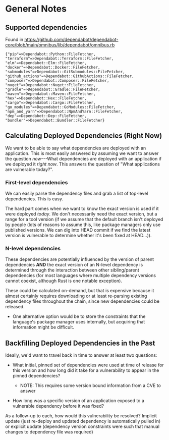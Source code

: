 # General Notes

## Supported dependencies

Found in https://github.com/dependabot/dependabot-core/blob/main/omnibus/lib/dependabot/omnibus.rb

```
{"pip"=>Dependabot::Python::FileFetcher,
"terraform"=>Dependabot::Terraform::FileFetcher,
"elm"=>Dependabot::Elm::FileFetcher,
"docker"=>Dependabot::Docker::FileFetcher,
"submodules"=>Dependabot::GitSubmodules::FileFetcher,
"github_actions"=>Dependabot::GithubActions::FileFetcher,
"composer"=>Dependabot::Composer::FileFetcher,
"nuget"=>Dependabot::Nuget::FileFetcher,
"gradle"=>Dependabot::Gradle::FileFetcher,
"maven"=>Dependabot::Maven::FileFetcher,
"hex"=>Dependabot::Hex::FileFetcher,
"cargo"=>Dependabot::Cargo::FileFetcher,
"go_modules"=>Dependabot::GoModules::FileFetcher,
"npm_and_yarn"=>Dependabot::NpmAndYarn::FileFetcher,
"dep"=>Dependabot::Dep::FileFetcher,
"bundler"=>Dependabot::Bundler::FileFetcher}
```

## Calculating Deployed Dependencies (Right Now)

We want to be able to say what dependencies are deployed with an application. This is most easily answered by assuming we want to answer the question _now_---What dependencies are deployed with an application if we deployed it _right now_. This answers the question of "What applications are vulnerable today?".

### First-level dependencies

We can easily parse the dependency files and grab a list of top-level dependencies. This is easy.

The hard part comes when we want to know the exact version is used if it were deployed _today_. We don't necessarily need the exact version, but a range for a tool version (if we assume that the default branch isn't deployed by people (lots of reasons to assume this, like package managers only use published versions. We can dig into HEAD commit if we find the latest version is vulnerable to determine whether it's been fixed at HEAD...)).

### N-level dependencies

These dependencies are potentially influenced by the version of parent dependencies **AND** the exact version of an N-level dependency is determined through the interaction between other sibling/parent dependencies (for most languages where multiple dependency versions cannot coexist, although Rust is one notable exception).

These could be calculated on-demand, but that is expensive because it almost certainly requires downloading or at least re-parsing existing dependency files throughout the chain, since new dependencies could be released.

* One alternative option would be to store the constraints that the language's package manager uses internally, but acquiring that information might be difficult.


## Backfilling Deployed Dependencies in the Past

Ideally, we'd want to travel back in time to answer at least two questions:

* What initial, pinned set of dependencies were used at time of release for this version and how long did it take for a vulnerability to appear in the pinned dependencies?

  * NOTE: This requires some version bound information from a CVE to answer

* How long was a specific version of an application exposed to a vulnerable dependency before it was fixed?

As a follow-up to each, how would this vulnerability be resolved? Implicit update (just re-deploy and updated dependency is automatically pulled in) or explicit update (dependency version constraints were such that manual changes to dependency file was required)

